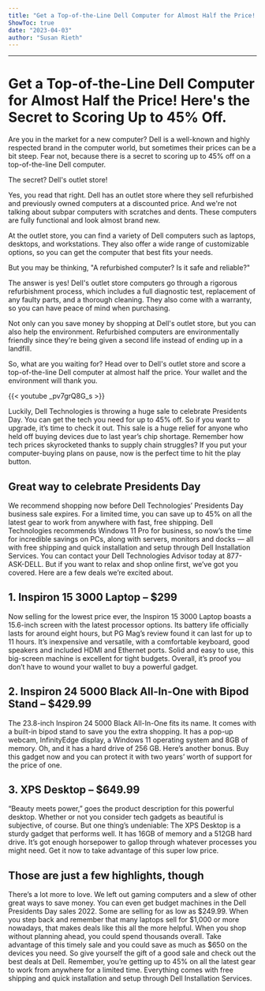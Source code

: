 ```yaml
---
title: "Get a Top-of-the-Line Dell Computer for Almost Half the Price! Here's the Secret to Scoring Up to 45% Off."
ShowToc: true 
date: "2023-04-03"
author: "Susan Rieth"
---
```

*****
# Get a Top-of-the-Line Dell Computer for Almost Half the Price! Here's the Secret to Scoring Up to 45% Off.

Are you in the market for a new computer? Dell is a well-known and highly respected brand in the computer world, but sometimes their prices can be a bit steep. Fear not, because there is a secret to scoring up to 45% off on a top-of-the-line Dell computer.

The secret? Dell's outlet store!

Yes, you read that right. Dell has an outlet store where they sell refurbished and previously owned computers at a discounted price. And we're not talking about subpar computers with scratches and dents. These computers are fully functional and look almost brand new.

At the outlet store, you can find a variety of Dell computers such as laptops, desktops, and workstations. They also offer a wide range of customizable options, so you can get the computer that best fits your needs.

But you may be thinking, "A refurbished computer? Is it safe and reliable?"

The answer is yes! Dell's outlet store computers go through a rigorous refurbishment process, which includes a full diagnostic test, replacement of any faulty parts, and a thorough cleaning. They also come with a warranty, so you can have peace of mind when purchasing.

Not only can you save money by shopping at Dell's outlet store, but you can also help the environment. Refurbished computers are environmentally friendly since they're being given a second life instead of ending up in a landfill.

So, what are you waiting for? Head over to Dell's outlet store and score a top-of-the-line Dell computer at almost half the price. Your wallet and the environment will thank you.

{{< youtube _pv7grQ8G_s >}} 



Luckily, Dell Technologies is throwing a huge sale to celebrate Presidents Day. You can get the tech you need for up to 45% off. So if you want to upgrade, it’s time to check it out.
This sale is a huge relief for anyone who held off buying devices due to last year’s chip shortage. Remember how tech prices skyrocketed thanks to supply chain struggles? If you put your computer-buying plans on pause, now is the perfect time to hit the play button.

 
## Great way to celebrate Presidents Day


We recommend shopping now before Dell Technologies’ Presidents Day business sale expires. For a limited time, you can save up to 45% on all the latest gear to work from anywhere with fast, free shipping. 
Dell Technologies recommends Windows 11 Pro for business, so now’s the time for incredible savings on PCs, along with servers, monitors and docks — all with free shipping and quick installation and setup through Dell Installation Services.
You can contact your Dell Technologies Advisor today at 877-ASK-DELL. But if you want to relax and shop online first, we’ve got you covered. Here are a few deals we’re excited about. 

 
## 1. Inspiron 15 3000 Laptop – $299


Now selling for the lowest price ever, the Inspiron 15 3000 Laptop boasts a 15.6-inch screen with the latest processor options. Its battery life officially lasts for around eight hours, but PG Mag’s review found it can last for up to 11 hours. 
It’s inexpensive and versatile, with a comfortable keyboard, good speakers and included HDMI and Ethernet ports. Solid and easy to use, this big-screen machine is excellent for tight budgets. Overall, it’s proof you don’t have to wound your wallet to buy a powerful gadget.

 
## 2. Inspiron 24 5000 Black All-In-One with Bipod Stand – $429.99 


The 23.8-inch Inspiron 24 5000 Black All-In-One fits its name. It comes with a built-in bipod stand to save you the extra shopping. It has a pop-up webcam, InfinityEdge display, a Windows 11 operating system and 8GB of memory. 
Oh, and it has a hard drive of 256 GB. Here’s another bonus. Buy this gadget now and you can protect it with two years’ worth of support for the price of one.

 
## 3. XPS Desktop – $649.99 


“Beauty meets power,” goes the product description for this powerful desktop. Whether or not you consider tech gadgets as beautiful is subjective, of course. But one thing’s undeniable: The XPS Desktop is a sturdy gadget that performs well.
It has 16GB of memory and a 512GB hard drive. It’s got enough horsepower to gallop through whatever processes you might need. Get it now to take advantage of this super low price.

 
## Those are just a few highlights, though


There’s a lot more to love. We left out gaming computers and a slew of other great ways to save money. 
You can even get budget machines in the Dell Presidents Day sales 2022. Some are selling for as low as $249.99. 
When you step back and remember that many laptops sell for $1,000 or more nowadays, that makes deals like this all the more helpful. When you shop without planning ahead, you could spend thousands overall. Take advantage of this timely sale and you could save as much as $650 on the devices you need.
So give yourself the gift of a good sale and check out the best deals at Dell. Remember, you’re getting up to 45% on all the latest gear to work from anywhere for a limited time. Everything comes with free shipping and quick installation and setup through Dell Installation Services.




